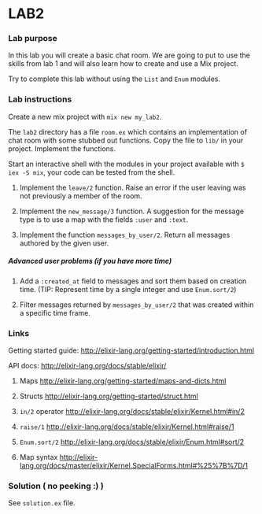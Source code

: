 # LAB2

### Lab purpose


In this lab you will create a basic chat room. We are going to put to use the
skills from lab 1 and will also learn how to create and use a Mix project.

Try to complete this lab without using the `List` and `Enum` modules.


### Lab instructions

Create a new mix project with `mix new my_lab2`.

The `lab2` directory has a file `room.ex` which contains an implementation of chat
room with some stubbed out functions. Copy the file to `lib/` in your project.
Implement the functions.

Start an interactive shell with the modules in your project available with `$ iex -S mix`, your code can be tested from the shell.

  1. Implement the `leave/2` function. Raise an error if the user leaving was not previously a member of the room.

  2. Implement the `new_message/3` function. A suggestion for the message type is to use a map with the fields `:user` and `:text`.

  3. Implement the function `messages_by_user/2`. Return all messages authored by the given user.


##### Advanced user problems (if you have more time)

  1. Add a `:created_at` field to messages and sort them based on creation time.
     (TIP: Represent time by a single integer and use `Enum.sort/2`)

  2. Filter messages returned by `messages_by_user/2` that was created within a
     specific time frame.


### Links

Getting started guide: http://elixir-lang.org/getting-started/introduction.html

API docs: http://elixir-lang.org/docs/stable/elixir/

  1. Maps http://elixir-lang.org/getting-started/maps-and-dicts.html

  2. Structs http://elixir-lang.org/getting-started/struct.html

  3. `in/2` operator http://elixir-lang.org/docs/stable/elixir/Kernel.html#in/2

  4. `raise/1` http://elixir-lang.org/docs/stable/elixir/Kernel.html#raise/1

  5. `Enum.sort/2` http://elixir-lang.org/docs/stable/elixir/Enum.html#sort/2

  6. Map syntax http://elixir-lang.org/docs/master/elixir/Kernel.SpecialForms.html#%25%7B%7D/1


### Solution ( no peeking :) )

See `solution.ex` file.
